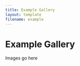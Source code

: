 ```yaml
---
title: Example Gallery
layout: template
filename: example
--- 
```


# Example Gallery

Images go here
